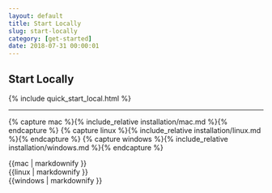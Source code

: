 ```yaml
---
layout: default
title: Start Locally
slug: start-locally
category: [get-started]
date: 2018-07-31 00:00:01
---
```


## Start Locally

<div class="container-fluid quick-start-module quick-starts">
  <div class="row">
    <div class="col-md-12">
      {% include quick_start_local.html %}
    </div>
  </div>
</div>

---

{% capture mac %}{% include_relative installation/mac.md %}{% endcapture %}
{% capture linux %}{% include_relative installation/linux.md %}{% endcapture %}
{% capture windows %}{% include_relative installation/windows.md %}{% endcapture %}

<div id="installation">
  <div class="os macos">{{mac | markdownify }}</div>
  <div class="os linux selected">{{linux | markdownify }}</div>
  <div class="os windows">{{windows | markdownify }}</div>
</div>
